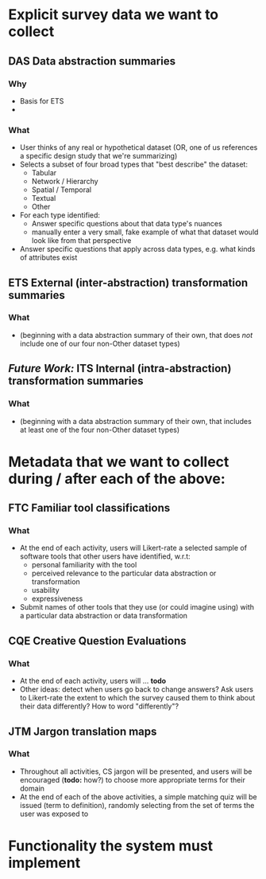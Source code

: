 # Explicit survey data we want to collect

## **DAS** Data abstraction summaries
### Why
- Basis for ETS
-

### What
- User thinks of any real or hypothetical dataset (OR, one of us references a specific design study that we're summarizing)
- Selects a subset of four broad types that "best describe" the dataset:
  - Tabular
  - Network / Hierarchy
  - Spatial / Temporal
  - Textual
  - Other
- For each type identified:
  - Answer specific questions about that data type's nuances
  - manually enter a very small, fake example of what that dataset would look like from that perspective
- Answer specific questions that apply across data types, e.g. what kinds of attributes exist

## **ETS** External (inter-abstraction) transformation summaries
### What
  - (beginning with a data abstraction summary of their own, that does *not* include one of our four non-Other dataset types)

## *Future Work:* **ITS** Internal (intra-abstraction) transformation summaries
### What
  - (beginning with a data abstraction summary of their own, that includes at least one of the four non-Other dataset types)

# Metadata that we want to collect during / after each of the above:

## **FTC** Familiar tool classifications
### What
- At the end of each activity, users will Likert-rate a selected sample of software tools that other users have identified, w.r.t:
  - personal familiarity with the tool
  - perceived relevance to the particular data abstraction or transformation
  - usability
  - expressiveness
- Submit names of other tools that they use (or could imagine using) with a particular data abstraction or data transformation
## **CQE** Creative Question Evaluations
### What
- At the end of each activity, users will ... **todo**
- Other ideas: detect when users go back to change answers? Ask users to Likert-rate the extent to which the survey caused them to think about their data differently? How to word "differently"?
## **JTM** Jargon translation maps
### What
- Throughout all activities, CS jargon will be presented, and users will be encouraged (**todo:** how?) to choose more appropriate terms for their domain
- At the end of each of the above activities, a simple matching quiz will be issued (term to definition), randomly selecting from the set of terms the user was exposed to

# Functionality the system must implement

##

